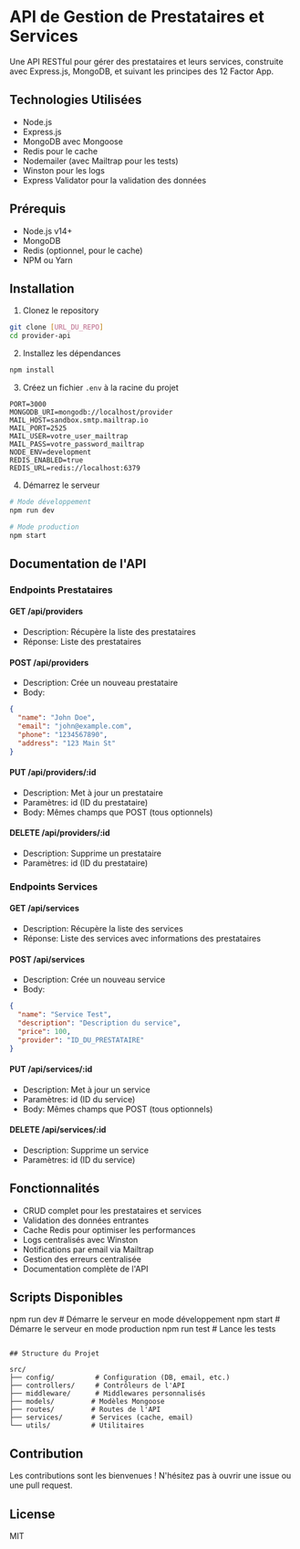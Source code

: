 # API de Gestion de Prestataires et Services

Une API RESTful pour gérer des prestataires et leurs services, construite avec Express.js, MongoDB, et suivant les principes des 12 Factor App.

## Technologies Utilisées

- Node.js
- Express.js
- MongoDB avec Mongoose
- Redis pour le cache
- Nodemailer (avec Mailtrap pour les tests)
- Winston pour les logs
- Express Validator pour la validation des données

## Prérequis

- Node.js v14+
- MongoDB
- Redis (optionnel, pour le cache)
- NPM ou Yarn

## Installation

1. Clonez le repository

```bash
git clone [URL_DU_REPO]
cd provider-api
```

2. Installez les dépendances

```bash
npm install
```

3. Créez un fichier `.env` à la racine du projet

```env
PORT=3000
MONGODB_URI=mongodb://localhost/provider
MAIL_HOST=sandbox.smtp.mailtrap.io
MAIL_PORT=2525
MAIL_USER=votre_user_mailtrap
MAIL_PASS=votre_password_mailtrap
NODE_ENV=development
REDIS_ENABLED=true
REDIS_URL=redis://localhost:6379
```

4. Démarrez le serveur

```bash
# Mode développement
npm run dev

# Mode production
npm start
```

## Documentation de l'API

### Endpoints Prestataires

#### GET /api/providers

- Description: Récupère la liste des prestataires
- Réponse: Liste des prestataires

#### POST /api/providers

- Description: Crée un nouveau prestataire
- Body:

```json
{
  "name": "John Doe",
  "email": "john@example.com",
  "phone": "1234567890",
  "address": "123 Main St"
}
```

#### PUT /api/providers/:id

- Description: Met à jour un prestataire
- Paramètres: id (ID du prestataire)
- Body: Mêmes champs que POST (tous optionnels)

#### DELETE /api/providers/:id

- Description: Supprime un prestataire
- Paramètres: id (ID du prestataire)

### Endpoints Services

#### GET /api/services

- Description: Récupère la liste des services
- Réponse: Liste des services avec informations des prestataires

#### POST /api/services

- Description: Crée un nouveau service
- Body:

```json
{
  "name": "Service Test",
  "description": "Description du service",
  "price": 100,
  "provider": "ID_DU_PRESTATAIRE"
}
```

#### PUT /api/services/:id

- Description: Met à jour un service
- Paramètres: id (ID du service)
- Body: Mêmes champs que POST (tous optionnels)

#### DELETE /api/services/:id

- Description: Supprime un service
- Paramètres: id (ID du service)

## Fonctionnalités

- CRUD complet pour les prestataires et services
- Validation des données entrantes
- Cache Redis pour optimiser les performances
- Logs centralisés avec Winston
- Notifications par email via Mailtrap
- Gestion des erreurs centralisée
- Documentation complète de l'API

## Scripts Disponibles

npm run dev # Démarre le serveur en mode développement
npm start # Démarre le serveur en mode production
npm run test # Lance les tests

```

## Structure du Projet

src/
├── config/          # Configuration (DB, email, etc.)
├── controllers/     # Contrôleurs de l'API
├── middleware/      # Middlewares personnalisés
├── models/         # Modèles Mongoose
├── routes/         # Routes de l'API
├── services/       # Services (cache, email)
└── utils/          # Utilitaires
```

## Contribution

Les contributions sont les bienvenues ! N'hésitez pas à ouvrir une issue ou une pull request.

## License

MIT

